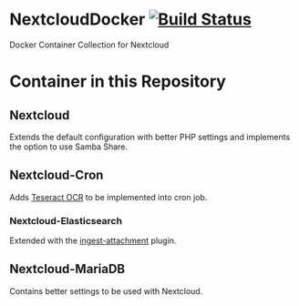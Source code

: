 # NextcloudDocker [![Build Status](https://travis-ci.com/CraftingITde/NextcloudDocker.svg?branch=master)](https://travis-ci.com/CraftingITde/NextcloudDocker)

Docker Container Collection for Nextcloud

# Container in this Repository
## Nextcloud
Extends the default configuration with better PHP settings and implements the option to use Samba Share.

## Nextcloud-Cron
Adds [Teseract OCR](https://github.com/tesseract-ocr/tesseract) to be implemented into cron job.

### Nextcloud-Elasticsearch
Extended with the [ingest-attachment](https://www.elastic.co/guide/en/elasticsearch/plugins/current/ingest-attachment.html) plugin.

## Nextcloud-MariaDB
Contains better settings to be used with Nextcloud.
